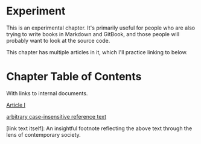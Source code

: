 # Experiment

This is an experimental chapter. It's primarily useful for people who are also trying to write books in Markdown and GitBook, and those people will probably want to look at the source code.

This chapter has multiple articles in it, which I'll practice linking to below.

Chapter Table of Contents
=========================

With links to internal documents.

[Article I](article_i.md)

[arbitrary case-insensitive reference text]

[arbitrary case-insensitive reference text]: https://www.duckduckgo.org
[1]: https://news.ycombinator.com/
[link text itself]: An insightful footnote reflecting the above text through the lens of contemporary society.